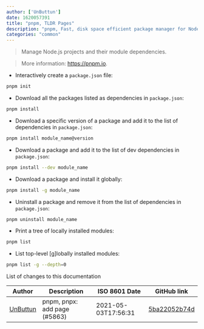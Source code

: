 ```yaml
---
author: ['UnButtun']
date: 1620057391
title: "pnpm, TLDR Pages"
description: "pnpm, Fast, disk space efficient package manager for Node.js."
categories: "common"
---
```

> Manage Node.js projects and their module dependencies.

> More information: <https://pnpm.io>.

- Interactively create a `package.json` file:

```bash
pnpm init
```

- Download all the packages listed as dependencies in `package.json`:

```bash
pnpm install
```

- Download a specific version of a package and add it to the list of dependencies in `package.json`:

```bash
pnpm install module_name@version
```

- Download a package and add it to the list of dev dependencies in `package.json`:

```bash
pnpm install --dev module_name
```

- Download a package and install it globally:

```bash
pnpm install -g module_name
```

- Uninstall a package and remove it from the list of dependencies in `package.json`:

```bash
pnpm uninstall module_name
```

- Print a tree of locally installed modules:

```bash
pnpm list
```

- List top-level [g]lobally installed modules:

```bash
pnpm list -g --depth=0
```
List of changes to this documentation


Author | Description | ISO 8601 Date | GitHub link
------|-----|-----|-----
[UnButtun](mailto:79936503+Unbuttun@users.noreply.github.com) | pnpm, pnpx: add page (#5863) | 2021-05-03T17:56:31 | [5ba22052b74d](https://github.com/tldr-pages/tldr/commit/5ba22052b74d11926b66444e53014e5c74630fe1)

